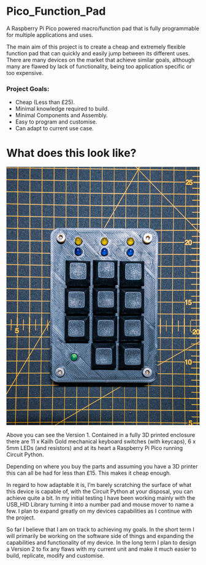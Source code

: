 # Pico_Function_Pad
A Raspberry Pi Pico powered macro/function pad that is fully programmable for multiple applications and uses.

The main aim of this project is to create a cheap and extremely flexible function pad that can quickly and easily jump between its different uses. There are many devices on the market that achieve similar goals, although many are flawed by lack of functionality, being too application specific or too expensive. 

### Project Goals:
-	Cheap (Less than £25).
-	Minimal knowledge required to build.
-	Minimal Components and Assembly.
-	Easy to program and customise.
-	Can adapt to current use case.

# What does this look like?

![Alt text](res/finalV1Case.jpeg?raw=true)

Above you can see the Version 1. Contained in a fully 3D printed enclosure there are 11 x Kailh Gold mechanical keyboard switches (with keycaps), 6 x 5mm LEDs (and resistors) and at its heart a Raspberry Pi Pico running Circuit Python.

Depending on where you buy the parts and assuming you have a 3D printer this can all be had for less than £15. This makes it cheap enough.

In regard to how adaptable it is, I’m barely scratching the surface of what this device is capable of, with the Circuit Python at your disposal, you can achieve quite a bit. In my initial testing I have been working mainly with the USB_HID Library turning it into a number pad and mouse mover to name a few. I plan to expand greatly on my devices capabilities as I continue with the project. 

So far I believe that I am on track to achieving my goals. In the short term I will primarily be working on the software side of things and expanding the capabilities and functionality of my device. In the long term I plan to design a Version 2 to fix any flaws with my current unit and make it much easier to build, replicate, modify and customise.

